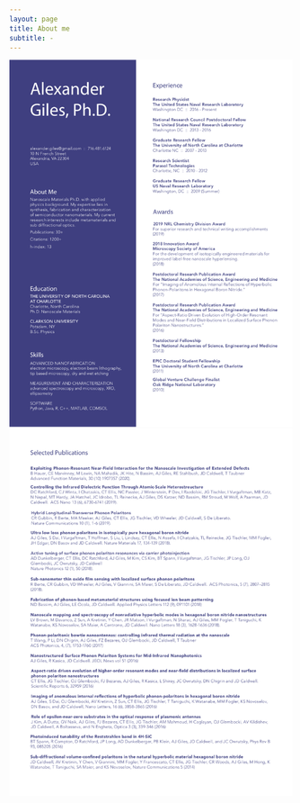 ```yaml
---
layout: page
title: About me
subtitle: -
---
```


![resume](assets/img/AGp1.png)
![resume](assets/img/AGp2.png)


